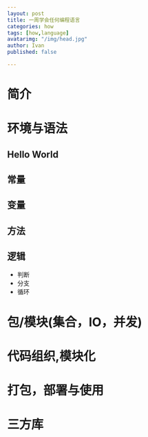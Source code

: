 ```yaml
---
layout: post
title: 一周学会任何编程语言
categories: how
tags: [how,language]
avatarimg: "/img/head.jpg"
author: Ivan
published: false

---
```


# 简介
# 环境与语法
## Hello World
## 常量
## 变量
## 方法
## 逻辑
- 判断
- 分支
- 循环
# 包/模块(集合，IO，并发)
# 代码组织,模块化
# 打包，部署与使用
# 三方库

